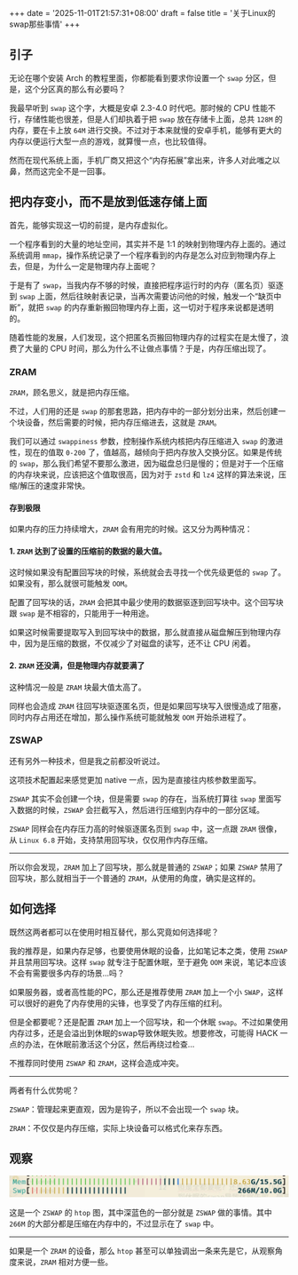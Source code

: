 +++
date = '2025-11-01T21:57:31+08:00'
draft = false
title = '关于Linux的swap那些事情'
+++

## 引子

无论在哪个安装 Arch 的教程里面，你都能看到要求你设置一个 `swap` 分区，但是，这个分区真的那么有必要吗？

我最早听到 `swap` 这个字，大概是安卓 2.3-4.0 时代吧。那时候的 CPU 性能不行，存储性能也很差，但是人们却执着于把 `swap` 放在存储卡上面，总共 `128M` 的内存，要在卡上放 `64M` 进行交换。不过对于本来就慢的安卓手机，能够有更大的内存以便运行大型一点的游戏，就算慢一点，也比较值得。

然而在现代系统上面，手机厂商又把这个“内存拓展”拿出来，许多人对此嗤之以鼻，然而这完全不是一回事。

## 把内存变小，而不是放到低速存储上面

首先，能够实现这一切的前提，是内存虚拟化。

一个程序看到的大量的地址空间，其实并不是 1:1 的映射到物理内存上面的。通过系统调用 `mmap`，操作系统记录了一个程序看到的内存是怎么对应到物理内存上去，但是，为什么一定是物理内存上面呢？

于是有了 `swap`，当我内存不够的时候，直接把程序运行时的内存（匿名页）驱逐到 `swap` 上面，然后往映射表记录，当再次需要访问他的时候，触发一个“缺页中断”，就把 `swap` 的内存重新搬回物理内存上面，这一切对于程序来说都是透明的。

随着性能的发展，人们发现，这个把匿名页搬回物理内存的过程实在是太慢了，浪费了大量的 CPU 时间，那么为什么不让做点事情？于是，内存压缩出现了。

### ZRAM

`ZRAM`，顾名思义，就是把内存压缩。

不过，人们用的还是 `swap` 的那套思路，把内存中的一部分划分出来，然后创建一个块设备，然后需要的时候，把内存压缩进去，这就是 `ZRAM`。

我们可以通过 `swappiness` 参数，控制操作系统内核把内存压缩进入 `swap` 的激进性，现在的值取 `0-200` 了，值越高，越倾向于把内存放入交换分区。如果是传统的 `swap`，那么我们希望不要那么激进，因为磁盘总归是慢的；但是对于一个压缩的内存块来说，应该把这个值取很高，因为对于 `zstd` 和 `lz4` 这样的算法来说，压缩/解压的速度非常快。

#### 存到极限

如果内存的压力持续增大，`ZRAM` 会有用完的时候。这又分为两种情况：

#### 1. `ZRAM` 达到了设置的压缩前的数据的最大值。

这时候如果没有配置回写块的时候，系统就会去寻找一个优先级更低的 `swap` 了。如果没有，那么就很可能触发 `OOM`。

配置了回写块的话，`ZRAM` 会把其中最少使用的数据驱逐到回写块中。这个回写块跟 `swap` 是不相容的，只能用于一种用途。

如果这时候需要提取写入到回写块中的数据，那么就直接从磁盘解压到物理内存中，因为是压缩的数据，不仅减少了对磁盘的读写，还不让 CPU 闲着。

#### 2. `ZRAM` 还没满，但是物理内存就要满了

这种情况一般是 `ZRAM` 块最大值太高了。

同样也会造成 `ZRAM` 往回写块驱逐匿名页，但是如果回写块写入很慢造成了阻塞，同时内存占用还在增加，那么操作系统可能就触发 `OOM` 开始杀进程了。

### ZSWAP

还有另外一种技术，但是我之前都没听说过。

这项技术配置起来感觉更加 native 一点，因为是直接往内核参数里面写。

`ZSWAP` 其实不会创建一个块，但是需要 `swap` 的存在，当系统打算往 `swap` 里面写入数据的时候，`ZSWAP` 会拦截写入，然后进行压缩到内存中的一部分区域。

`ZSWAP` 同样会在内存压力高的时候驱逐匿名页到 `swap` 中，这一点跟 `ZRAM` 很像，从 `Linux 6.8` 开始，支持禁用回写块，仅仅用作内存压缩。

---

所以你会发现，`ZRAM` 加上了回写块，那么就是普通的 `ZSWAP`；如果 `ZSWAP` 禁用了回写块，那么就相当于一个普通的 `ZRAM`，从使用的角度，确实是这样的。

## 如何选择

既然这两者都可以在使用时相互替代，那么究竟如何选择呢？

我的推荐是，如果内存足够，也要使用休眠的设备，比如笔记本之类，使用 `ZSWAP` 并且禁用回写块。这样 `swap` 就专注于配置休眠，至于避免 `OOM` 来说，笔记本应该不会有需要很多内存的场景...吗？

如果服务器，或者高性能的PC，那么还是推荐使用 `ZRAM` 加上一个小 `SWAP`，这样可以很好的避免了内存使用的尖锋，也享受了内存压缩的红利。

但是全都要呢？还是配置 `ZRAM` 加上一个回写块，和一个休眠 `swap`。不过如果使用内存过多，还是会溢出到休眠的swap导致休眠失败。想要修改，可能得 HACK 一点的办法，在休眠前激活这个分区，然后再绕过检查...

不推荐同时使用 `ZSWAP` 和 `ZRAM`，这样会造成冲突。

---

两者有什么优势呢？

`ZSWAP`：管理起来更直观，因为是钩子，所以不会出现一个 `swap` 块。

`ZRAM`：不仅仅是内存压缩，实际上块设备可以格式化来存东西。

## 观察

![zswap](zswap.webp)

这是一个 `ZSWAP` 的 `htop` 图，其中深蓝色的一部分就是 `ZSWAP` 做的事情。其中 `266M` 的大部分都是压缩在内存中的，不过显示在了 `swap` 中。

---

如果是一个 `ZRAM` 的设备，那么 `htop` 甚至可以单独调出一条来先是它，从观察角度来说，`ZRAM` 相对方便一些。